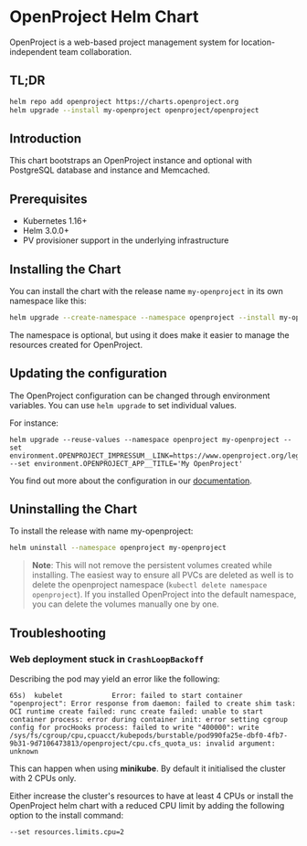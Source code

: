 # OpenProject Helm Chart

OpenProject is a web-based project management system for location-independent team collaboration.

## TL;DR

```bash
helm repo add openproject https://charts.openproject.org
helm upgrade --install my-openproject openproject/openproject
```

## Introduction

This chart bootstraps an OpenProject instance and optional with PostgreSQL database and instance and Memcached.

## Prerequisites
- Kubernetes 1.16+
- Helm 3.0.0+
- PV provisioner support in the underlying infrastructure

## Installing the Chart

You can install the chart with the release name `my-openproject` in its own namespace like this:

```bash
helm upgrade --create-namespace --namespace openproject --install my-openproject openproject/openproject
```

The namespace is optional, but using it does make it easier to manage the resources
created for OpenProject.

## Updating the configuration

The OpenProject configuration can be changed through environment variables.
You can use `helm upgrade` to set individual values.

For instance:

```
helm upgrade --reuse-values --namespace openproject my-openproject --set environment.OPENPROJECT_IMPRESSUM__LINK=https://www.openproject.org/legal/imprint/ --set environment.OPENPROJECT_APP__TITLE='My OpenProject'
```

You find out more about the configuration in our [documentation](https://www.openproject.org/docs/installation-and-operations/configuration/environment/).

## Uninstalling the Chart

To install the release with name my-openproject:

```bash
helm uninstall --namespace openproject my-openproject
```

> **Note**: This will not remove the persistent volumes created while installing.
> The easiest way to ensure all PVCs are deleted as well is to delete the openproject namespace
> (`kubectl delete namespace openproject`). If you installed OpenProject into the default
> namespace, you can delete the volumes manually one by one.

## Troubleshooting

### Web deployment stuck in `CrashLoopBackoff`

Describing the pod may yield an error like the following:

```
65s)  kubelet            Error: failed to start container "openproject": Error response from daemon: failed to create shim task: OCI runtime create failed: runc create failed: unable to start container process: error during container init: error setting cgroup config for procHooks process: failed to write "400000": write /sys/fs/cgroup/cpu,cpuacct/kubepods/burstable/pod990fa25e-dbf0-4fb7-9b31-9d7106473813/openproject/cpu.cfs_quota_us: invalid argument: unknown
```

This can happen when using **minikube**. By default it initialised the cluster with 2 CPUs only.

Either increase the cluster's resources to have at least 4 CPUs or install the OpenProject helm chart with a reduced CPU limit by adding the following option to the install command:

```
--set resources.limits.cpu=2
```
